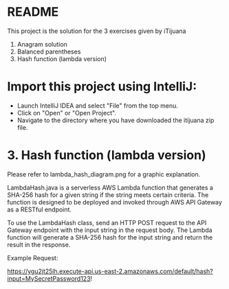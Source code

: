 # README

This project is the solution for the 3 exercises given by iTijuana
1. Anagram solution
2. Balanced parentheses
3. Hash function (lambda version)

# Import this project using IntelliJ:

- Launch IntelliJ IDEA and select "File" from the top menu.
- Click on "Open" or "Open Project".
- Navigate to the directory where you have downloaded the itijuana zip file.



# 3. Hash function (lambda version)

Please refer to lambda_hash_diagram.png for a graphic explanation.

LambdaHash.java is a serverless AWS Lambda function that generates a SHA-256 hash for a given string if the string meets certain criteria. The function is designed to be deployed and invoked through AWS API Gateway as a RESTful endpoint.

To use the LambdaHash class, send an HTTP POST request to the API Gateway endpoint with the input string in the request body. The Lambda function will generate a SHA-256 hash for the input string and return the result in the response.

Example Request:

https://ygu2jt25lh.execute-api.us-east-2.amazonaws.com/default/hash?input=MySecretPassword123!
